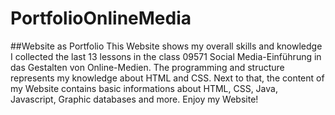 # PortfolioOnlineMedia
##Website as Portfolio 
This Website shows my overall skills and knowledge I collected the last 13 lessons in the class 09571 Social Media-Einführung in das Gestalten von Online-Medien.
The programming and structure represents my knowledge about HTML and CSS.
Next to that, the content of my Website contains basic informations about HTML, CSS, Java, Javascript, Graphic databases and more.
Enjoy my Website!

